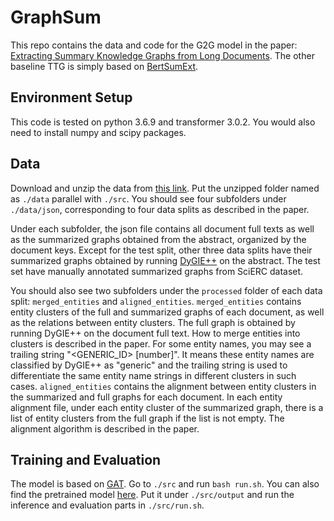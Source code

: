 # GraphSum


This repo contains the data and code for the G2G model in the paper: [Extracting Summary Knowledge Graphs from Long Documents](https://arxiv.org/abs/2009.09162). The other baseline TTG is simply based on [BertSumExt](https://github.com/nlpyang/PreSumm).


## Environment Setup
This code is tested on python 3.6.9 and transformer 3.0.2. You would also need to install numpy and scipy packages.


## Data
Download and unzip the data from [this link](). Put the unzipped folder named as `./data` parallel with `./src`. You should see four subfolders under `./data/json`, corresponding to four data splits as described in the paper. <br>

Under each subfolder, the json file contains all document full texts as well as the summarized graphs obtained from the abstract, organized by the document keys. Except for the test split, other three data splits have their summarized graphs obtained by running [DyGIE++](https://github.com/dwadden/dygiepp) on the abstract. The test set have manually annotated summarized graphs from SciERC dataset.  <br>

You should also see two subfolders under the `processed` folder of each data split: `merged_entities` and `aligned_entities`. `merged_entities` contains entity clusters of the full and summarized graphs of each document, as well as the relations between entity clusters. The full graph is obtained by running DyGIE++ on the document full text. How to merge entities into clusters is described in the paper. For some entity names, you may see a trailing string "<GENERIC_ID> [number]". It means these entity names are classified by DyGIE++ as "generic" and the trailing string is used to differentiate the same entity name strings in different clusters in such cases. `aligned_entities` contains the alignment between entity clusters in the summarized and full graphs for each document. In each entity alignment file, under each entity cluster of the summarized graph, there is a list of entity clusters from the full graph if the list is not empty. The alignment algorithm is described in the paper.


## Training and Evaluation

The model is based on [GAT](https://github.com/Diego999/pyGAT). Go to `./src` and run `bash run.sh`. You can also find the pretrained model [here](https://drive.google.com/file/d/1tSqgyaE9kHWHs-B-f-2F4vUN8Mhxm4uh/view?usp=sharing). Put it under `./src/output` and run the inference and evaluation parts in `./src/run.sh`.
